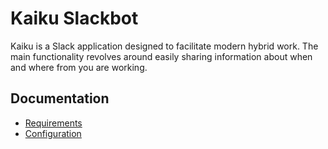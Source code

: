 # Kaiku Slackbot

Kaiku is a Slack application designed to facilitate modern hybrid work. The main functionality
revolves around easily sharing information about when and where from you are working.

## Documentation

- [Requirements](./docs/requirements.md)
- [Configuration](./docs/configuration.md)
